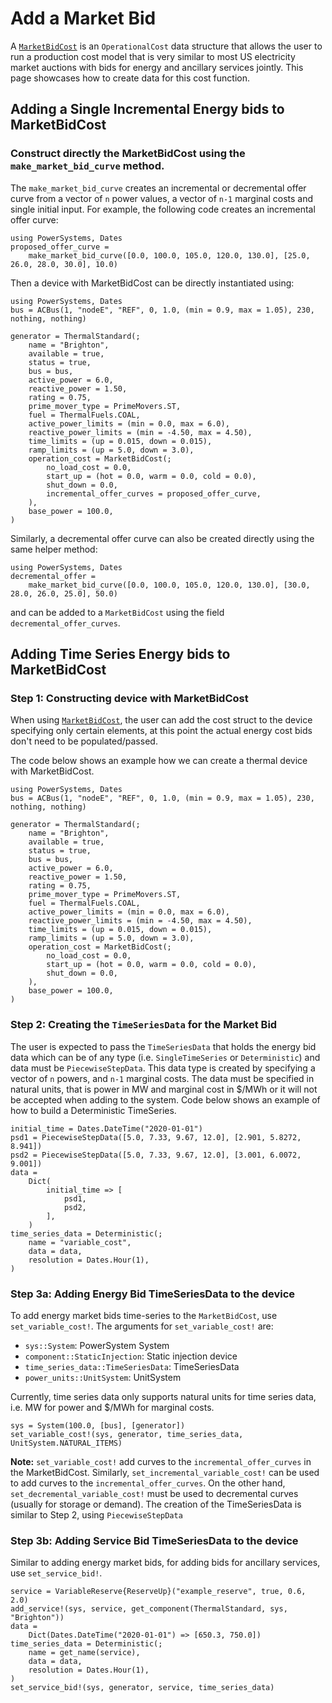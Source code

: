 # Add a Market Bid

A [`MarketBidCost`](@ref) is an `OperationalCost` data structure that allows the user to run a production
cost model that is very similar to most US electricity market auctions with bids for energy
and ancillary services jointly. This page showcases how to create data for this cost function.

## Adding a Single Incremental Energy bids to MarketBidCost

### Construct directly the MarketBidCost using the `make_market_bid_curve` method.

The `make_market_bid_curve` creates an incremental or decremental offer curve from a vector of `n` power values, a vector of `n-1` marginal costs and single initial input. For example, the following code creates an incremental offer curve:

```@repl market_bid_cost
using PowerSystems, Dates
proposed_offer_curve =
    make_market_bid_curve([0.0, 100.0, 105.0, 120.0, 130.0], [25.0, 26.0, 28.0, 30.0], 10.0)
```

Then a device with MarketBidCost can be directly instantiated using:

```@repl market_bid_cost
using PowerSystems, Dates
bus = ACBus(1, "nodeE", "REF", 0, 1.0, (min = 0.9, max = 1.05), 230, nothing, nothing)

generator = ThermalStandard(;
    name = "Brighton",
    available = true,
    status = true,
    bus = bus,
    active_power = 6.0,
    reactive_power = 1.50,
    rating = 0.75,
    prime_mover_type = PrimeMovers.ST,
    fuel = ThermalFuels.COAL,
    active_power_limits = (min = 0.0, max = 6.0),
    reactive_power_limits = (min = -4.50, max = 4.50),
    time_limits = (up = 0.015, down = 0.015),
    ramp_limits = (up = 5.0, down = 3.0),
    operation_cost = MarketBidCost(;
        no_load_cost = 0.0,
        start_up = (hot = 0.0, warm = 0.0, cold = 0.0),
        shut_down = 0.0,
        incremental_offer_curves = proposed_offer_curve,
    ),
    base_power = 100.0,
)
```

Similarly, a decremental offer curve can also be created directly using the same helper method:

```@repl market_bid_cost
using PowerSystems, Dates
decremental_offer =
    make_market_bid_curve([0.0, 100.0, 105.0, 120.0, 130.0], [30.0, 28.0, 26.0, 25.0], 50.0)
```

and can be added to a `MarketBidCost` using the field `decremental_offer_curves`.

## Adding Time Series Energy bids to MarketBidCost

### Step 1: Constructing device with MarketBidCost

When using [`MarketBidCost`](@ref), the user can add the cost struct to the device specifying
only certain elements, at this point the actual energy cost bids don't need to be populated/passed.

The code below shows an example how we can create a thermal device with MarketBidCost.

```@repl market_bid_cost
using PowerSystems, Dates
bus = ACBus(1, "nodeE", "REF", 0, 1.0, (min = 0.9, max = 1.05), 230, nothing, nothing)

generator = ThermalStandard(;
    name = "Brighton",
    available = true,
    status = true,
    bus = bus,
    active_power = 6.0,
    reactive_power = 1.50,
    rating = 0.75,
    prime_mover_type = PrimeMovers.ST,
    fuel = ThermalFuels.COAL,
    active_power_limits = (min = 0.0, max = 6.0),
    reactive_power_limits = (min = -4.50, max = 4.50),
    time_limits = (up = 0.015, down = 0.015),
    ramp_limits = (up = 5.0, down = 3.0),
    operation_cost = MarketBidCost(;
        no_load_cost = 0.0,
        start_up = (hot = 0.0, warm = 0.0, cold = 0.0),
        shut_down = 0.0,
    ),
    base_power = 100.0,
)
```

### Step 2: Creating the `TimeSeriesData` for the Market Bid

The user is expected to pass the `TimeSeriesData` that holds the energy bid data which can be
of any type (i.e. `SingleTimeSeries` or `Deterministic`) and data must be `PiecewiseStepData`.
This data type is created by specifying a vector of `n` powers, and `n-1` marginal costs.
The data must be specified in natural units, that is power in MW and marginal cost in $/MWh
or it will not be accepted when adding to the system.
Code below shows an example of how to build a Deterministic TimeSeries.

```@repl market_bid_cost
initial_time = Dates.DateTime("2020-01-01")
psd1 = PiecewiseStepData([5.0, 7.33, 9.67, 12.0], [2.901, 5.8272, 8.941])
psd2 = PiecewiseStepData([5.0, 7.33, 9.67, 12.0], [3.001, 6.0072, 9.001])
data =
    Dict(
        initial_time => [
            psd1,
            psd2,
        ],
    )
time_series_data = Deterministic(;
    name = "variable_cost",
    data = data,
    resolution = Dates.Hour(1),
)
```

### Step 3a: Adding Energy Bid TimeSeriesData to the device

To add energy market bids time-series to the `MarketBidCost`, use `set_variable_cost!`. The
arguments for `set_variable_cost!` are:

  - `sys::System`: PowerSystem System
  - `component::StaticInjection`: Static injection device
  - `time_series_data::TimeSeriesData`: TimeSeriesData
  - `power_units::UnitSystem`: UnitSystem

Currently, time series data only supports natural units for time series data, i.e. MW for power and $/MWh for marginal costs.

```@repl market_bid_cost
sys = System(100.0, [bus], [generator])
set_variable_cost!(sys, generator, time_series_data, UnitSystem.NATURAL_ITEMS)
```

**Note:** `set_variable_cost!` add curves to the `incremental_offer_curves` in the MarketBidCost.
Similarly, `set_incremental_variable_cost!` can be used to add curves to the `incremental_offer_curves`.
On the other hand, `set_decremental_variable_cost!` must be used to decremental curves (usually for storage or demand).
The creation of the TimeSeriesData is similar to Step 2, using `PiecewiseStepData`

### Step 3b: Adding Service Bid TimeSeriesData to the device

Similar to adding energy market bids, for adding bids for ancillary services, use
`set_service_bid!`.

```@repl market_bid_cost
service = VariableReserve{ReserveUp}("example_reserve", true, 0.6, 2.0)
add_service!(sys, service, get_component(ThermalStandard, sys, "Brighton"))
data =
    Dict(Dates.DateTime("2020-01-01") => [650.3, 750.0])
time_series_data = Deterministic(;
    name = get_name(service),
    data = data,
    resolution = Dates.Hour(1),
)
set_service_bid!(sys, generator, service, time_series_data)
```
